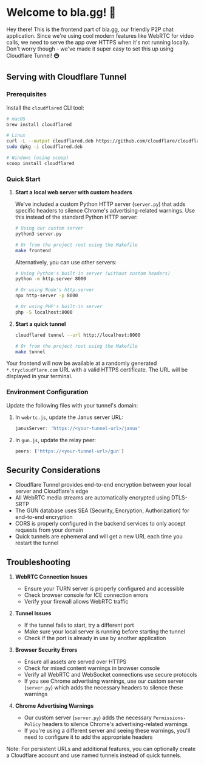 # Welcome to bla.gg! 👋

Hey there! This is the frontend part of bla.gg, our friendly P2P chat application. Since we're using cool modern features like WebRTC for video calls, we need to serve the app over HTTPS when it's not running locally. Don't worry though - we've made it super easy to set this up using Cloudflare Tunnel! 🚇

## Serving with Cloudflare Tunnel

### Prerequisites

Install the `cloudflared` CLI tool:
```bash
# macOS
brew install cloudflared

# Linux
curl -L --output cloudflared.deb https://github.com/cloudflare/cloudflared/releases/latest/download/cloudflared-linux-amd64.deb
sudo dpkg -i cloudflared.deb

# Windows (using scoop)
scoop install cloudflared
```

### Quick Start

1. **Start a local web server with custom headers**
   
   We've included a custom Python HTTP server (`server.py`) that adds specific headers to silence Chrome's advertising-related warnings. Use this instead of the standard Python HTTP server:
   
   ```bash
   # Using our custom server
   python3 server.py
   
   # Or from the project root using the Makefile
   make frontend
   ```
   
   Alternatively, you can use other servers:
   ```bash
   # Using Python's built-in server (without custom headers)
   python -m http.server 8000

   # Or using Node's http-server
   npx http-server -p 8000

   # Or using PHP's built-in server
   php -S localhost:8000
   ```

2. **Start a quick tunnel**
   ```bash
   cloudflared tunnel --url http://localhost:8000
   
   # Or from the project root using the Makefile
   make tunnel
   ```

Your frontend will now be available at a randomly generated `*.trycloudflare.com` URL with a valid HTTPS certificate. The URL will be displayed in your terminal.

### Environment Configuration

Update the following files with your tunnel's domain:

1. In `webrtc.js`, update the Janus server URL:
   ```javascript
   janusServer: 'https://<your-tunnel-url>/janus'
   ```

2. In `gun.js`, update the relay peer:
   ```javascript
   peers: ['https://<your-tunnel-url>/gun']
   ```

## Security Considerations

- Cloudflare Tunnel provides end-to-end encryption between your local server and Cloudflare's edge
- All WebRTC media streams are automatically encrypted using DTLS-SRTP
- The GUN database uses SEA (Security, Encryption, Authorization) for end-to-end encryption
- CORS is properly configured in the backend services to only accept requests from your domain
- Quick tunnels are ephemeral and will get a new URL each time you restart the tunnel

## Troubleshooting

1. **WebRTC Connection Issues**
   - Ensure your TURN server is properly configured and accessible
   - Check browser console for ICE connection errors
   - Verify your firewall allows WebRTC traffic

2. **Tunnel Issues**
   - If the tunnel fails to start, try a different port
   - Make sure your local server is running before starting the tunnel
   - Check if the port is already in use by another application

3. **Browser Security Errors**
   - Ensure all assets are served over HTTPS
   - Check for mixed content warnings in browser console
   - Verify all WebRTC and WebSocket connections use secure protocols
   - If you see Chrome advertising warnings, use our custom server (`server.py`) which adds the necessary headers to silence these warnings

4. **Chrome Advertising Warnings**
   - Our custom server (`server.py`) adds the necessary `Permissions-Policy` headers to silence Chrome's advertising-related warnings
   - If you're using a different server and seeing these warnings, you'll need to configure it to add the appropriate headers

Note: For persistent URLs and additional features, you can optionally create a Cloudflare account and use named tunnels instead of quick tunnels. 